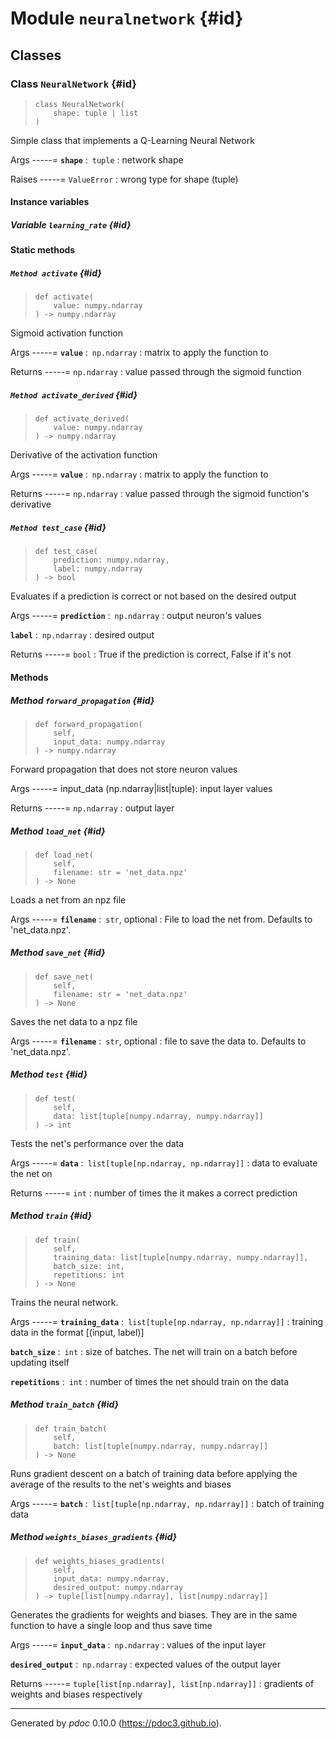 # Module `neuralnetwork` {#id}








## Classes



### Class `NeuralNetwork` {#id}




>     class NeuralNetwork(
>         shape: tuple | list
>     )


Simple class that implements a Q-Learning Neural Network


Args
-----=
**```shape```** :&ensp;<code>tuple</code>
:   network shape



Raises
-----=
<code>ValueError</code>
:   wrong type for shape (tuple)








#### Instance variables



##### Variable `learning_rate` {#id}








#### Static methods



##### `Method activate` {#id}




>     def activate(
>         value: numpy.ndarray
>     ) ‑> numpy.ndarray


Sigmoid activation function


Args
-----=
**```value```** :&ensp;<code>np.ndarray</code>
:   matrix to apply the function to



Returns
-----=
<code>np.ndarray</code>
:   value passed through the sigmoid function




##### `Method activate_derived` {#id}




>     def activate_derived(
>         value: numpy.ndarray
>     ) ‑> numpy.ndarray


Derivative of the activation function


Args
-----=
**```value```** :&ensp;<code>np.ndarray</code>
:   matrix to apply the function to



Returns
-----=
<code>np.ndarray</code>
:   value passed through the sigmoid function's derivative




##### `Method test_case` {#id}




>     def test_case(
>         prediction: numpy.ndarray,
>         label: numpy.ndarray
>     ) ‑> bool


Evaluates if a prediction is correct or not based on the desired output


Args
-----=
**```prediction```** :&ensp;<code>np.ndarray</code>
:   output neuron's values


**```label```** :&ensp;<code>np.ndarray</code>
:   desired output



Returns
-----=
<code>bool</code>
:   True if the prediction is correct, False if it's not





#### Methods



##### Method `forward_propagation` {#id}




>     def forward_propagation(
>         self,
>         input_data: numpy.ndarray
>     ) ‑> numpy.ndarray


Forward propagation that does not store neuron values


Args
-----=
input_data (np.ndarray|list|tuple): input layer values

Returns
-----=
<code>np.ndarray</code>
:   output layer




##### Method `load_net` {#id}




>     def load_net(
>         self,
>         filename: str = 'net_data.npz'
>     ) ‑> None


Loads a net from an npz file


Args
-----=
**```filename```** :&ensp;<code>str</code>, optional
:   File to load the net from. Defaults to 'net_data.npz'.




##### Method `save_net` {#id}




>     def save_net(
>         self,
>         filename: str = 'net_data.npz'
>     ) ‑> None


Saves the net data to a npz file


Args
-----=
**```filename```** :&ensp;<code>str</code>, optional
:   file to save the data to. Defaults to 'net_data.npz'.




##### Method `test` {#id}




>     def test(
>         self,
>         data: list[tuple[numpy.ndarray, numpy.ndarray]]
>     ) ‑> int


Tests the net's performance over the data


Args
-----=
**```data```** :&ensp;<code>list\[tuple\[np.ndarray, np.ndarray]]</code>
:   data to evaluate the net on



Returns
-----=
<code>int</code>
:   number of times the it makes a correct prediction




##### Method `train` {#id}




>     def train(
>         self,
>         training_data: list[tuple[numpy.ndarray, numpy.ndarray]],
>         batch_size: int,
>         repetitions: int
>     ) ‑> None


Trains the neural network.


Args
-----=
**```training_data```** :&ensp;<code>list\[tuple\[np.ndarray, np.ndarray]]</code>
:   training data in the format [(input, label)]


**```batch_size```** :&ensp;<code>int</code>
:   size of batches. The net will train on a batch before updating itself


**```repetitions```** :&ensp;<code>int</code>
:   number of times the net should train on the data




##### Method `train_batch` {#id}




>     def train_batch(
>         self,
>         batch: list[tuple[numpy.ndarray, numpy.ndarray]]
>     ) ‑> None


Runs gradient descent on a batch of training data before applying
the average of the results to the net's weights and biases


Args
-----=
**```batch```** :&ensp;<code>list\[tuple\[np.ndarray, np.ndarray]]</code>
:   batch of training data




##### Method `weights_biases_gradients` {#id}




>     def weights_biases_gradients(
>         self,
>         input_data: numpy.ndarray,
>         desired_output: numpy.ndarray
>     ) ‑> tuple[list[numpy.ndarray], list[numpy.ndarray]]


Generates the gradients for weights and biases. They are in the same function to have a single loop and thus save time


Args
-----=
**```input_data```** :&ensp;<code>np.ndarray</code>
:   values of the input layer


**```desired_output```** :&ensp;<code>np.ndarray</code>
:   expected values of the output layer



Returns
-----=
<code>tuple\[list\[np.ndarray], list\[np.ndarray]]</code>
:   gradients of weights and biases respectively




-----
Generated by *pdoc* 0.10.0 (<https://pdoc3.github.io>).
